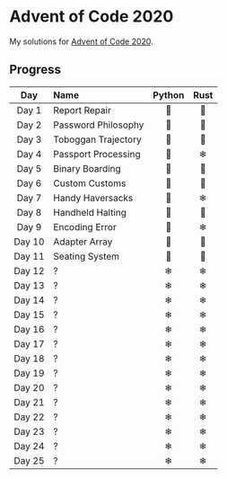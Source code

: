 # Advent of Code 2020
My solutions for [Advent of Code 2020](https://adventofcode.com/2020/).

## Progress
| Day    | Name                        | Python | Rust |
|:------:|:----------------------------|:------:|:----:|
| Day 1  | Report Repair               | 🎄     | 🎄   |
| Day 2  | Password Philosophy         | 🎄     | 🎄   |
| Day 3  | Toboggan Trajectory         | 🎄     | 🎄   |
| Day 4  | Passport Processing         | 🎄     | ❄    |
| Day 5  | Binary Boarding             | 🎄     | 🎄   |
| Day 6  | Custom Customs              | 🎄     | 🎄   |
| Day 7  | Handy Haversacks            | 🎄     | ❄    |
| Day 8  | Handheld Halting            | 🎄     | 🎄   |
| Day 9  | Encoding Error              | 🎄     | ❄    |
| Day 10 | Adapter Array               | 🎄     | 🎄   |
| Day 11 | Seating System              | 🎄     | 🎄   |
| Day 12 | ?                           | ❄      | ❄    |
| Day 13 | ?                           | ❄      | ❄    |
| Day 14 | ?                           | ❄      | ❄    |
| Day 15 | ?                           | ❄      | ❄    |
| Day 16 | ?                           | ❄      | ❄    |
| Day 17 | ?                           | ❄      | ❄    |
| Day 18 | ?                           | ❄      | ❄    |
| Day 19 | ?                           | ❄      | ❄    |
| Day 20 | ?                           | ❄      | ❄    |
| Day 21 | ?                           | ❄      | ❄    |
| Day 22 | ?                           | ❄      | ❄    |
| Day 23 | ?                           | ❄      | ❄    |
| Day 24 | ?                           | ❄      | ❄    |
| Day 25 | ?                           | ❄      | ❄    |
